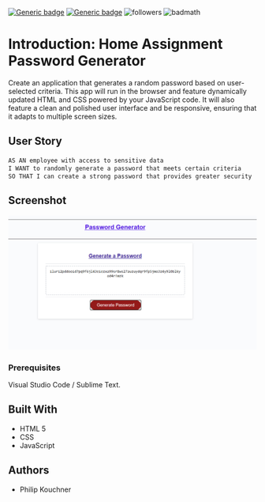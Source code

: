   [![Generic badge](https://img.shields.io/badge/html-green.svg)](https://shields.io/)
  [![Generic badge](https://img.shields.io/badge/css-green.svg)](https://shields.io/)
  ![followers](https://img.shields.io/github/followers/PhilipK-webdev?logoColor=red&style=social)
  ![badmath](https://img.shields.io/github/languages/top/nielsenjared/badmath)
# Introduction: Home Assignment Password Generator

Create an application that generates a random password based on user-selected criteria. This app will run in the browser and feature dynamically updated HTML and CSS powered by your JavaScript code. It will also feature a clean and polished user interface and be responsive, ensuring that it adapts to multiple screen sizes.

## User Story

```
AS AN employee with access to sensitive data
I WANT to randomly generate a password that meets certain criteria
SO THAT I can create a strong password that provides greater security
```
## Screenshot

![](./img/password.PNG)


### Prerequisites

Visual Studio Code / Sublime Text.

## Built With

- HTML 5 
- CSS
- JavaScript

## Authors

- Philip Kouchner
